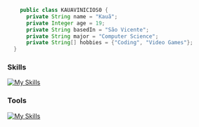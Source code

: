 ```java
    public class KAUAVINICIOS0 {
      private String name = "Kauã";
      private Integer age = 19;
      private String basedIn = "São Vicente";
      private String major = "Computer Science";
      private String[] hobbies = {"Coding", "Video Games"};
  }
```
### Skills
[![My Skills](https://skillicons.dev/icons?i=java,spring,mysql,py,js,php,laravel,&perline=10)](https://skillicons.dev)

### Tools
[![My Skills](https://skillicons.dev/icons?i=vim,arch,docker,aws,idea,,&perline=10)](https://skillicons.dev)

